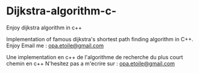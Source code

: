 # Dijkstra-algorithm-c-
Enjoy dijkstra algorithm in c++

Implementation of famous dijkstra's shortest path finding algorithm in C++. Enjoy
Email me : opa.etoile@gmail.com

Une implementation en c++ de l'algorithme de recherche du plus court chemin en c++
N'hesitez pas a m'ecrire sur : opa.etoile@gmail.com 
